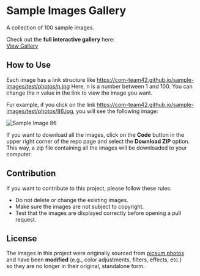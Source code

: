 # Sample Images Gallery

A collection of 100 sample images.

Check out the **full interactive gallery** here:  
[View Gallery](https://com-team42.github.io/sample-images/)

## How to Use

Each image has a link structure like https://com-team42.github.io/sample-images/test/photos/n.jpg Here, n is a number between 1 and 100. You can change the n value in the link to view the image you want.

For example, if you click on the link https://com-team42.github.io/sample-images/test/photos/86.jpg, you will see the following image:

![Sample Image 86](https://com-team42.github.io/sample-images/test/photos/86.jpg)

If you want to download all the images, click on the **Code** button in the upper right corner of the repo page and select the **Download ZIP** option. This way, a zip file containing all the images will be downloaded to your computer.

## Contribution

If you want to contribute to this project, please follow these rules:

- Do not delete or change the existing images.
- Make sure the images are not subject to copyright.
- Test that the images are displayed correctly before opening a pull request.

## License

The images in this project were originally sourced from [picsum.photos](https://picsum.photos)  
and have been **modified** (e.g., color adjustments, filters, effects, etc.)  
so they are no longer in their original, standalone form.

